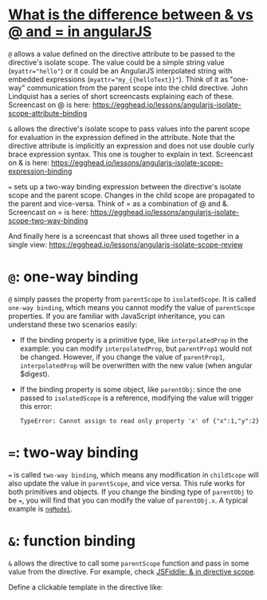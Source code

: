 # [What is the difference between & vs @ and = in angularJS](https://stackoverflow.com/questions/14908133/what-is-the-difference-between-vs-and-in-angularjs)



`@` allows a value defined on the directive attribute to be passed to the directive's isolate scope. The value could be a simple string value (`myattr="hello"`) or it could be an AngularJS interpolated string with embedded expressions (`myattr="my_{{helloText}}"`). Think of it as "one-way" communication from the parent scope into the child directive. John Lindquist has a series of short screencasts explaining each of these. Screencast on @ is here: https://egghead.io/lessons/angularjs-isolate-scope-attribute-binding

`&` allows the directive's isolate scope to pass values into the parent scope for evaluation in the expression defined in the attribute. Note that the directive attribute is implicitly an expression and does not use double curly brace expression syntax. This one is tougher to explain in text. Screencast on & is here: https://egghead.io/lessons/angularjs-isolate-scope-expression-binding

`=` sets up a two-way binding expression between the directive's isolate scope and the parent scope. Changes in the child scope are propagated to the parent and vice-versa. Think of = as a combination of @ and &. Screencast on = is here: https://egghead.io/lessons/angularjs-isolate-scope-two-way-binding

And finally here is a screencast that shows all three used together in a single view: https://egghead.io/lessons/angularjs-isolate-scope-review

# `@`: one-way binding

`@` simply passes the property from `parentScope` to `isolatedScope`. It is called `one-way binding`, which means you cannot modify the value of `parentScope` properties. If you are familiar with JavaScript inheritance, you can understand these two scenarios easily:

- If the binding property is a primitive type, like `interpolatedProp` in the example: you can modify `interpolatedProp`, but `parentProp1` would not be changed. However, if you change the value of `parentProp1`, `interpolatedProp` will be overwritten with the new value (when angular $digest).

- If the binding property is some object, like `parentObj`: since the one passed to `isolatedScope` is a reference, modifying the value will trigger this error:

  `TypeError: Cannot assign to read only property 'x' of {"x":1,"y":2}`

# `=`: two-way binding

`=` is called `two-way binding`, which means any modification in `childScope` will also update the value in `parentScope`, and vice versa. This rule works for both primitives and objects. If you change the binding type of `parentObj` to be `=`, you will find that you can modify the value of `parentObj.x`. A typical example is [`ngModel`](https://docs.angularjs.org/api/ng/directive/ngModel).

# `&`: function binding

`&` allows the directive to call some `parentScope` function and pass in some value from the directive. For example, check [JSFiddle: & in directive scope](https://jsfiddle.net/6jwhcemb/2/).

Define a clickable template in the directive like: